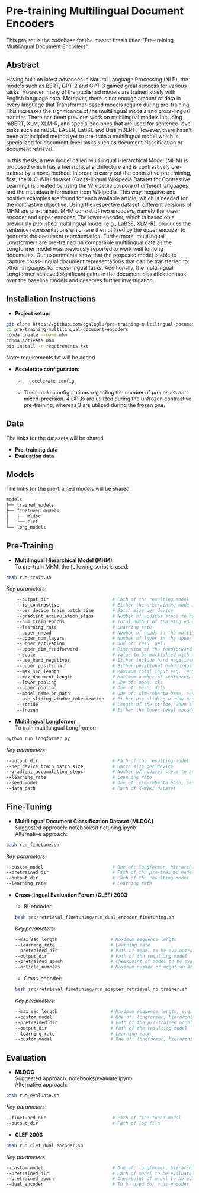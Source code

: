 # Pre-training Multilingual Document Encoders

This project is the codebase for the master thesis titled "Pre-training Multilingual Document Encoders".

## Abstract
Having built on latest advances in Natural Language Processing (NLP), the models such as BERT, GPT-2 and GPT-3 gained great success for various tasks. However, many of the published models are trained solely with English language data. Moreover, there is not enough amount of data in every language that Transformer-based models require during pre-training. This increases the significance of the multilingual models and cross-lingual transfer. There has been previous work on multilingual models including mBERT, XLM, XLM-R, and specialized ones that are used for sentence-level tasks such as mUSE, LASER, LaBSE and DistilmBERT. However, 
there hasn't been a principled method yet to pre-train a multilingual model which is specialized for document-level tasks such as document classification or document retrieval.

In this thesis, a new model called Multilingual Hierarchical Model (MHM) is proposed which has a hierarchical architecture and is contrastively pre-trained by a novel method.
In order to carry out the contrastive pre-training, first, the X-C-WIKI dataset (Cross-lingual Wikipedia Dataset for Contrastive Learning) is created by using the Wikipedia corpora of different languages and the metadata information from Wikipedia. This way, negative and positive examples are found for each available article, which is needed for the contrastive objective.
Using the respective dataset, different versions of MHM are pre-trained. MHM
consist of two encoders, namely the lower encoder and upper encoder. The lower encoder, which is based on a previously published multilingual model (e.g., LaBSE, XLM-R), produces the sentence representations which are then utilized by the upper encoder to generate the document representation.
Furthermore, multilingual Longformers are pre-trained on comparable multilingual data as the Longformer model was previously reported to work well for long documents.
Our experiments show that the proposed model is able to capture cross-lingual document representations that can be transferred to other languages for cross-lingual tasks. Additionally, the multilingual Longformer achieved significant gains in the document classification task over the baseline models and deserves further investigation. 

    

## Installation Instructions
* **Project setup**:
```bash
git clone https://github.com/ogaloglu/pre-training-multilingual-document-encoders.git
cd pre-training-multilingual-document-encoders
conda create --name mhm
conda activate mhm
pip install -r requirements.txt
```
Note: requirements.txt will be added

* **Accelerate configuration**:
    * ```bash
        accelerate config
        ```
    * Then, make configurations regarding the number of processes and mixed-precision. 4 GPUs are utilized during the unfrozen contrastive pre-training, whereas 3 are utilized during the frozen one.



## Data
The links for the datasets will be shared
* **Pre-training data**
* **Evaluation data**

## Models
The links for the pre-trained models will be shared

```bash
models
├── trained_models
├── finetuned_models
│   ├── mldoc
│   └── clef
└── long_models
```

## Pre-Training

* **Multilingual Hierarchical Model (MHM)** \
To pre-train MHM, the following script is used:
```bash
bash run_train.sh
```
*Key parameters*:
```bash
    --output_dir                        # Path of the resulting model
    --is_contrastive                    # Either the pretraining mode is contrastive or not
    --per_device_train_batch_size       # Batch size per device
    --gradient_accumulation_steps       # Number of updates steps to accumulate
    --num_train_epochs                  # Total number of training epochs
    --learning_rate                     # Learning rate
    --upper_nhead                       # Number of heads in the multiheadattention models of the upper-level encoder
    --upper_num_layers                  # Number of layer in the upper-level encoder
    --upper_activation                  # One of: relu, gelu
    --upper_dim_feedforward             # Dimension of the feedforward network model of the upper-level encoder
    --scale                             # Value to be multiplied with the output of similarity function
    --use_hard_negatives                # Either include hard negatives or not
    --upper_positional                  # Either positional embeddings are used for the upper encoder or not
    --max_seq_length                    # Maximum total input seq. length after tokenization
    --max_document_length               # Maximum number of sentences each document can have
    --lower_pooling                     # One of: mean, cls
    --upper_pooling                     # One of: mean, dcls
    --model_name_or_path                # One of: xlm-roberta-base, sentence-transformers/LaBSE
    --use_sliding_window_tokenization   # Either use sliding window segmentation or not
    --stride                            # Length of the stride, when sliding window approach is used
    --frozen                            # Either the lower-level encoder is frozen or not
```

* **Multilingual Longformer** \
To train multilungual Longfromer: 
```bash
python run_longformer.py
```
*Key parameters*:
```bash
--output_dir                            # Path of the resulting model
--per_device_train_batch_size           # Batch size per device
--gradient_accumulation_steps           # Number of updates steps to accumulate
--learning_rate                         # Learning rate
--seed_model                            # One of: xlm-roberta-base, sentence-transformers/LaBSE
--data_path                             # Path of X-WIKI dataset
```

## Fine-Tuning
* **Multilingual Document Classification Dataset (MLDOC)** \
Suggested approach: notebooks/finetuning.ipynb \
Alternative approach:
```bash
bash run_finetune.sh
```
*Key parameters*:
```bash
--custom_model                          # One of: longformer, hierarchical
--pretrained_dir                        # Path of the pre-trained model
--output_dir                            # Path of the resulting model
--learning_rate                         # Learning rate
```

* **Cross-lingual Evaluation Forum (CLEF) 2003**
    * Bi-encoder: 
    ```bash
    bash src/retrieval_finetuning/run_dual_encoder_finetuning.sh
    ```
    *Key parameters*:
    ```bash
    --max_seq_length                    # Maximum sequence length
    --learning_rate                     # Learning rate
    --pretrained_dir                    # Path of model to be evaluated
    --output_dir                        # Path of the resulting model
    --pretrained_epoch                  # Checkpoint of model to be evaluated
    --article_numbers   	            # Maximum number or negative articles that will be within a forward-pass (To fit in a GPU)
    ```

    * Cross-encoder:
    ```bash
    bash src/retrieval_finetuning/run_adapter_retrieval_no_trainer.sh
    ```
    *Key parameters*:
    ```bash
    --max_seq_length                    # Maximum sequence length, e.g. 128 for hierarchical model or 4096 for Longformer
    --custom_model                      # One of: longformer, hierarchical
    --pretrained_dir                    # Path of the pre-trained model
    --output_dir                        # Path of the resulting model
    --learning_rate                     # Learning rate
    --custom_model                      # One of: longformer, hierarchical
    ```


## Evaluation
* **MLDOC** \
Suggested approach: notebooks/evaluate.ipynb \
Alternative approach: 
```bash
bash run_evaluate.sh
```
*Key parameters*:
```bash
--finetuned_dir                         # Path of fine-tuned model
--output_dir                            # Path of log file
```
* **CLEF  2003**
```bash
bash run_clef_dual_encoder.sh
```
*Key parameters*:
```bash
--custom_model                          # One of: longformer, hierarchical
--pretrained_dir                        # Path of model to be evaluated
--pretrained_epoch                      # Checkpoint of model to be evaluated
--dual_encoder                          # To be used for a bi-encoder 
```